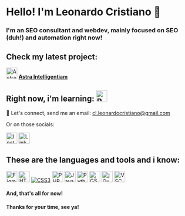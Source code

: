 # Hello! I'm Leonardo Cristiano 👋

### I'm an SEO consultant and webdev, mainly focused on SEO (duh!) and automation right now!

## Check my latest project:

<a href="https://astraintelligentiam.com/it/"><img src="https://user-images.githubusercontent.com/63617819/154005708-4cef1faa-3459-4ee7-9235-b7d3a123092d.png" style="height:30px" alt="Astra Intelligentiam" target="_blank"></a>
<a href="https://astraintelligentiam.com/it/"><b>Astra Intelligentiam</b></a>


## Right now, i'm learning: <a href="https://reactjs.org/" rel="nofollow"><img src="https://user-images.githubusercontent.com/63617819/154000965-23e24cb3-e533-4562-80c1-0074094dc89e.png" style="height:30px" alt="ReactJS" target="_blank"></a>

:email: Let's connect, send me an email: [cl.leonardocristiano@gmail.com](mailto:cl.leonardocristiano@gmail.com?subject=I%20found%20you%20on%20Github)

Or on those socials:

<a href="https://www.instagram.com/hellohellolenny/" rel="nofollow"><img src="https://user-images.githubusercontent.com/63617819/154005170-19bfa2d1-d0ac-4b38-b9eb-9a37376edf43.png" style="height:30px" alt="Instagram" target="_blank"></a>
<a href="https://www.linkedin.com/in/hellolenny/" rel="nofollow"><img src="https://user-images.githubusercontent.com/63617819/154005268-99ff458b-1b63-4010-9275-7bd5658a5f60.png" style="height:30px" alt="Linkein" target="_blank"></a>

## These are the languages and tools and i know:

<a href="https://www.figma.com" rel="nofollow"><img src="https://user-images.githubusercontent.com/63617819/154000954-e3ba4ab3-0fcb-49fa-aa37-0fd13048f0a3.png" style="height:30px" alt="Figma" target="_blank"></a>
<a href="https://developer.mozilla.org/en-US/docs/Glossary/HTML5" rel="nofollow"><img src="https://user-images.githubusercontent.com/63617819/154000957-7538f9b1-bceb-422a-964b-6f368da9e0b2.png" style="height:30px" alt="HTML5" target="_blank"></a>
<a href="https://developer.mozilla.org/en-US/docs/Web/CSS" rel="nofollow"><img src="https://user-images.githubusercontent.com/63617819/154000969-388d7334-6313-4ec7-91fd-3e5922b4f3f6.png" alt="CSS3" target="_blank"></a>
<a href="https://www.php.net/" rel="nofollow"><img src="https://user-images.githubusercontent.com/63617819/154000962-a06bc1ac-023d-4465-9534-2304777f329f.png" style="height:30px" alt="PHP" target="_blank"></a>
<a href="https://developer.mozilla.org/en-US/docs/Web/JavaScript" rel="nofollow"><img src="https://user-images.githubusercontent.com/63617819/154000959-6d68c9da-0f48-4168-8ada-6a4906fdf442.png" style="height:30px" alt="Javascript" target="_blank"></a>
<a href="https://www.python.org/" rel="nofollow"><img src="https://user-images.githubusercontent.com/63617819/154000964-dd98f488-c4f3-447f-baff-db919b0eb744.png" style="height:30px" alt="Python" target="_blank"></a>
<a href="https://greensock.com/gsap/" rel="nofollow"><img src="https://user-images.githubusercontent.com/63617819/154000956-e144eecb-e813-4629-a065-0cd2e2888e9e.png" style="height:30px" alt="GSAP" target="_blank"></a>
<a href="https://jquery.com/" rel="nofollow"><img src="https://user-images.githubusercontent.com/63617819/154000960-d6286945-a8fa-44d3-87cd-d2872280c9e2.png" style="height:30px" alt="jQuery" target="_blank"></a>
<a href="https://code.visualstudio.com/" rel="nofollow"><img src="https://user-images.githubusercontent.com/63617819/154000968-743f35a2-5778-4018-b03b-26a1fa9c4bcc.png" style="height:30px" alt="VSCode" target="_blank"></a>

#### And, that's all for now!
#### Thanks for your time, see ya!
